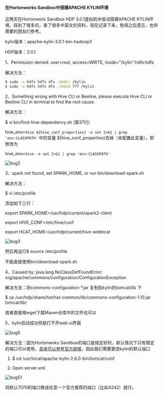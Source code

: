 #### 在Hortonworks Sandbox中搭建APACHE KYLIN环境



这两天在Hortonwork Sandbox HDP 3.0.1虚拟机中尝试搭建APACHE KYLIN环境，踩到了很多坑，查了很多中英文的资料，现在记录下来，免得之后遗忘，也供需要的朋友们参考。



kylin版本：apache-kylin-3.0.1-bin-hadoop3

HDP版本：3.0.1



1、Permission denied: user=root, access=WRITE, inode="/kylin":hdfs:hdfs

解决方法：

```bash
$ sudo -u hdfs hdfs dfs -mkdir /kylin
$ sudo -u hdfs hdfs dfs -chmod 777 /kylin
```



2、Something wrong with Hive CLI or Beeline, please execute Hive CLI or Beeline CLI in terminal to find the root cause.

解决方法：

\$ vi bin/find-hive-dependency.sh (第37行)

hive_env=`hive ${hive_conf_properties} -e set 2>&1 | grep 'env:CLASSPATH'` 中的变量 ${hive_conf_properties}去掉（未配置此变量），即修改为

hive_env=`hive -e set 2>&1 | grep 'env:CLASSPATH'` 

![bug2](/Users/yikaizhu/Downloads/搭建kylin/bug2.png)



3、spark not found, set SPARK_HOME, or run bin/download-spark.sh

解决方法：

$ vi /etc/profile

添加如下三行：

export SPARK_HOME=/usr/hdp/current/spark2-client

export HIVE_CONF=/etc/hive/conf

export HCAT_HOME=/usr/hdp/current/hive-webhcat



![bug3](/Users/yikaizhu/Downloads/搭建kylin/bug3.png)

然后再运行$ source /etc/profile

不能直接使用bin/download-spark.sh



4、Caused by: java.lang.NoClassDefFoundError: org/apache/commons/configuration/ConfigurationException

解决方法：将commons-configuration-*.jar 复制到kylin的tomcat/lib 下

$ cp /usr/hdp/share/hst/hst-common/lib/commons-configuration-1.10.jar tomcat/lib/

或者直接用wget下载Maven仓库中的文件也可以



5、kylin启动成功但是打不开web ui界面

![bug5](/Users/yikaizhu/Downloads/搭建kylin/bug5.png)

解决方法：因为Hortonwoks Sandbox的端口是规定好的，默认情况下只有限定的端口可以使用，[具体可以参考官方链接](https://www.cloudera.com/tutorials/hortonworks-sandbox-guide/3.html)，因此我们需要更改kylin的默认端口

1. $ cd /usr/local/apache-kylin-2.6.0-bin/tomcat/conf

2. Open server.xml

![bug51](/Users/yikaizhu/Downloads/搭建kylin/bug51.png)

将默认7070的端口换成任意一个官方推荐的端口（比如4242）就行。